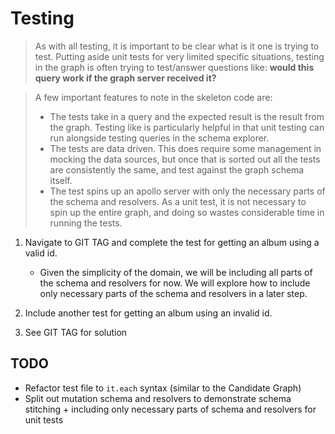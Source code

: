 # Testing

>As with all testing, it is important to be clear what is it one is trying to test. Putting aside unit tests for very limited specific situations, testing in the graph is often trying to test/answer questions like: **would this query work if the graph server received it?**

>A few important features to note in the skeleton code are:
>- The tests take in a query and the expected result is the result from the graph. Testing like is particularly helpful in that unit testing can run alongside testing queries in the schema explorer.
>- The tests are data driven. This does require some management in mocking the data sources, but once that is sorted out all the tests are consistently the same, and test against the graph schema itself.
>- The test spins up an apollo server with only the necessary parts of the schema and resolvers. As a unit test, it is not necessary to spin up the entire graph, and doing so wastes considerable time in running the tests.

1. Navigate to GIT TAG and complete the test for getting an album using a valid id. 
    - Given the simplicity of the domain, we will be including all parts of the schema and resolvers for now. We will explore how to include only necessary parts of the schema and resolvers in a later step.

2. Include another test for getting an album using an invalid id.

3. See GIT TAG for solution

## TODO
- Refactor test file to `it.each` syntax (similar to the Candidate Graph)
- Split out mutation schema and resolvers to demonstrate schema stitching + including only necessary parts of schema and resolvers for unit tests
